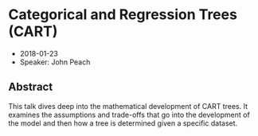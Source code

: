# Categorical and Regression Trees (CART)

* 2018-01-23
* Speaker: John Peach

## Abstract
This talk dives deep into the mathematical development of CART trees. It examines the
assumptions and trade-offs that go into the development of the model and then
how a tree is determined given a specific dataset.
